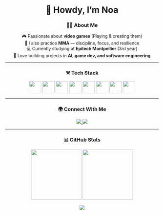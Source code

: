 <div align="center">

# 👋 Howdy, I’m Noa  

### 🧑‍💻 About Me
🎮 Passionate about **video games** (Playing & creating them)  
🥋 I also practice **MMA** — discipline, focus, and resilience  
💻 Currently studying at **Epitech Montpellier** (3rd year)  
🚀 Love building projects in **AI, game dev, and software engineering**

---

### ⚒️ Tech Stack
<p align="center">
  <img src="https://skillicons.dev/icons?i=c" height="40"/>
  <img src="https://skillicons.dev/icons?i=cpp" height="40"/>
  <img src="https://skillicons.dev/icons?i=cs" height="40"/>
  <img src="https://skillicons.dev/icons?i=python" height="40"/>
  <img src="https://skillicons.dev/icons?i=javascript" height="40"/>
  <img src="https://skillicons.dev/icons?i=postgresql" height="40"/>
  <img src="https://skillicons.dev/icons?i=dotnet" height="40"/>
  <img src="https://skillicons.dev/icons?i=godot" height="40"/>
</p>

---

### 🌍 Connect With Me
<p align="center">
  <a href="https://www.linkedin.com/in/noa-gg">
    <img src="https://img.shields.io/badge/LinkedIn-0A66C2?style=for-the-badge&logo=linkedin&logoColor=white"/>
  </a>
  <a href="mailto:mr.noagonzalezgomez@gmail.com">
    <img src="https://img.shields.io/badge/Gmail-D14836?style=for-the-badge&logo=gmail&logoColor=white"/>
  </a>
</p>

---

### 📊 GitHub Stats
<p align="center">
  <img src="https://github-readme-stats.vercel.app/api?username=mrGonzalezGomez&show_icons=true&theme=tokyonight" height="165"/>
  <img src="https://github-readme-stats.vercel.app/api/top-langs/?username=mrGonzalezGomez&layout=compact&theme=tokyonight" height="165"/>
</p>

<p align="center">
  <img src="https://streak-stats.demolab.com?user=mrGonzalezGomez&theme=tokyonight"/>
</p>

</div>
